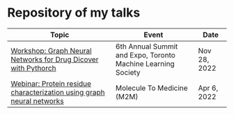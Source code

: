 # Repository of my talks

| Topic | Event | Date | 
| --- | --- | --- |
| [Workshop: Graph Neural Networks for Drug Dicover with Pythorch](https://github.com/NasimAbdollahi/Talks/blob/master/TMLS%202022/Slides.pdf) | 6th Annual Summit and Expo, Toronto Machine Learning Society | Nov 28, 2022 |
| [Webinar: Protein residue characterization using graph neural networks](https://www.youtube.com/watch?v=T_UkconetzM) | Molecule To Medicine (M2M) | Apr 6, 2022 |
